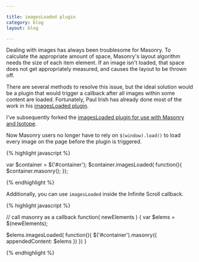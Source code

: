 ```yaml
---

title: imagesLoaded plugin
category: blog
layout: blog

---
```


Dealing with images has always been troublesome for Masonry. To calculate the appropriate amount of space, Masonry's layout algorithm needs the size of each item element. If an image isn't loaded, that space does not get appropriately measured, and causes the layout to be thrown off.

There are several methods to resolve this issue, but the ideal solution would be a plugin that would trigger a callback after all images within some content are loaded. Fortunately, Paul Irish has already done most of the work in his [imagesLoaded plugin](https://gist.github.com/268257).

I've subsequently forked the [imagesLoaded plugin for use with Masonry and Isotope](https://gist.github.com/797120).

<script src="https://gist.github.com/797120.js?file=jquery.imagesloaded.js"> </script>

Now Masonry users no longer have to rely on `$(window).load()` to load every image on the page before the plugin is triggered.

{% highlight javascript %}

var $container = $('#container');
$container.imagesLoaded( function(){
  $container.masonry();
});

{% endhighlight %}

Additionally, you can use `imagesLoaded` inside the Infinite Scroll callback.

{% highlight javascript %}

// call masonry as a callback
function( newElements ) {
  var $elems = $(newElements);

  $elems.imagesLoaded( function(){
    $('#container').masonry({ appendedContent: $elems })
  })
}

{% endhighlight %}